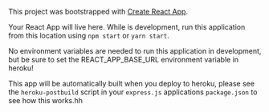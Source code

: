 This project was bootstrapped with [Create React App](https://github.com/facebook/create-react-app).

Your React App will live here.  While is development, run this application from this location using `npm start` or `yarn start`.


No environment variables are needed to run this application in development, but be sure to set the REACT_APP_BASE_URL environment variable in heroku!

This app will be automatically built when you deploy to heroku, please see the `heroku-postbuild` script in your `express.js` applications `package.json` to see how this works.hh